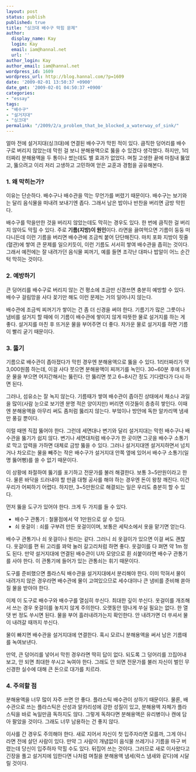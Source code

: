 ```yaml
---
layout: post
status: publish
published: true
title: "싱크대 배수구 막힘 문제"
author:
  display_name: Kay
  login: Kay
  email: iam@hannal.net
  url: ''
author_login: Kay
author_email: iam@hannal.net
wordpress_id: 1609
wordpress_url: http://blog.hannal.com/?p=1609
date: '2009-02-01 13:50:37 +0900'
date_gmt: '2009-02-01 04:50:37 +0900'
categories:
- "essay"
tags:
- "배수구"
- "설거지대"
- "싱크대"
permalink: "/2009/2/a_problem_that_be_blocked_a_waterway_of_sink/"
---
```

<p>얼마 전에 설거지대(싱크대)에 연결된 배수구가 막힌 적이 있다. 큼직한 덩어리를 배수구로 버리지 않았는데 막힌 걸 보니 분해용액으로 뚫을 수 있겠다 생각했다. 하지만, 1리터짜리 분해용액을 두 통이나 썼는데도 별 효과가 없었다. 며칠 고생한 끝에 마침내 뚫었고, 뚫으려고 이리 저리 고생하고 고민하여 얻은 교훈과 경험을 공유해본다.</p>
<h3>1. 왜 막히는가?</h3>
<p>이유는 단순하다. 배수구나 배수관을 막는 무언가를 버렸기 때문이다. 배수구는 보기와는 달리 음식물을 떠내려 보내기엔 좁다. 그래서 남은 밥이나 반찬을 버리면 금방 막힌다.</p>
<p>배수구를 막을만한 것을 버리지 않았는데도 막히는 경우도 있다. 한 번에 큼직한 걸 버리지 않아도 막힐 수 있다. 주로 <strong>기름(지방)이 원인</strong>이다. 라면을 끓여먹으면 기름이 둥둥 떠다니든데 이런 기름을 버리면 배수관에 조금씩 붙어 단단해진다. 마치 포화 지방이 핏줄(혈관)에 쌓여 큰 문제를 일으키듯이, 이런 기름도 서서히 쌓여 배수관을 좁히는 것이다. 그래서 예전에는 잘 내려가던 음식물 찌꺼기, 예를 들면 조각난 대파나 밥알이 어느 순간 턱 막히는 것이다.</p>
<h3>2. 예방하기</h3>
<p>큰 덩어리를 배수구로 버리지 않는 건 평소에 조금만 신경쓰면 충분히 예방할 수 있다. 배수구 걸림망을 사다 꽂기만 해도 이런 문제는 거의 일어나지 않는다.</p>
<p>배수관에 조금씩 찌꺼기가 쌓이는 건 좀 더 신경을 써야 한다. 기름기가 많은 그릇이나 냄비를 설거지 할 때에 이 기름이 배수관에 쌓이지 않게 따뜻한 물로 설거지를 하는 게 좋다. 설거지를 마친 후 뜨거운 물을 부어주면 더 좋다. 차가운 물로 설거지를 하면 기름이 빨리 굳기 때문이다.</p>
<h3>3. 뚫기</h3>
<p>기름으로 배수관이 좁아졌다가 막힌 경우엔 분해용액으로 뚫을 수 있다. 1리터짜리가 약 3,000원쯤 하는데, 이걸 사다 붓으면 분해용액이 찌꺼기를 녹인다. 30~60분 후에 뜨거운 물을 부으면 어지간해서는 뚫린다. 안 뚫리면 붓고 6~8시간 정도 기다렸다가 다시 하면 된다.</p>
<p>그러나, 섬유소는 잘 녹지 않는다. 기름때가 쌓여 배수관이 좁아진 상태에서 채소나 과일을 많이(사람 눈으로 보기엔 분명 적은 양이지만) 버리면 이것들이 층층히 쌓인다. 이때엔 분해용액을 아무리 써도 좀처럼 뚫리지 않는다. 부엌이나 방안에 독한 알카리액 냄새만 풍길 뿐이다.</p>
<p>이럴 때엔 직접 뚫어야 한다. 그런데 세면대나 변기와 달리 설거지대는 막힌 배수구나 배수관을 뚫기가 쉽지 않다. 변기나 세면대처럼 배수구가 한 곳이면 그곳을 배수구 소통기로 막고 압력을 가하면 대체로 금방 뚫을 수 있다. 그러나 설거지대엔 설거지하면서 넘치거나 차오르는 물을 빼주는 작은 배수구가 설거지대 안쪽 옆에 있어서 배수구 소통기(일명 뚫어뻥)를 쓸 수 없기 때문이다.</p>
<p>이 상황에 좌절하여 뚫기를 포기하고 전문가를 불러 해결한다. 보통 3~5만원이라고 한다. 물론 바닥을 드러내야 할 만큼 대형 공사를 해야 하는 경우엔 돈이 왕창 깨진다. 이건 우리가 어찌하기 어렵다. 하지만, 3~5만원으로 해결되는 일은 우리도 충분히 할 수 있다.</p>
<p>먼저 뚫을 도구가 있어야 한다. 크게 두 가지를 들 수 있다.</p>
<ul>
<li>배수구 관통기 : 철물점에서 약 1만원으로 살 수 있다.</li>
<li>쇠 옷걸이 : 쇠를 구부려 만든 옷걸이이며, 보통은 세탁소에서 옷을 맡기면 얻는다.</li>
</ul>
<p>배수구 관통기나 쇠 옷걸이나 원리는 같다. 그러니 쇠 옷걸이가 있으면 이걸 써도 괜찮다. 옷걸이를 편 뒤 고리를 꽈악 눌러 갈고리처럼 하면 좋다. 옷걸이를 다 펴면 약 1m 정도 된다. 만약 설거지대에 연결된 배수관이 U자 모양으로 휜 쇠붙이라면 배수구 관통기를 사야 한다. 이 관통기에 들어가 있는 관통쇠는 휘기 때문이다.</p>
<p>도구를 준비했으면 플라스틱 배수관을 설거지대에서 분리해야 한다. 이미 막혀서 물이 내려가지 않은 경우라면 배수관에 물이 고여있으므로 세수대야나 큰 냄비를 준비해 쏟아질 물을 받아야 한다.</p>
<p>이제 이 도구로 배수구와 배수구를 열심히 쑤신다. 최대한 깊이 쑤신다. 옷걸이를 개조해서 쓰는 경우 옷걸이를 놓치지 않게 주의한다. 오랫동안 땀나게 쑤실 필요는 없다. 한 열 댓 번 정도 쑤시면 된다. 물을 부어 흘러내려가는지 확인한다. 안 내려가면 더 쑤셔서 물이 내려갈 때까지 쑤신다.</p>
<p>물이 빠지면 배수관을 설거지대에 연결한다. 혹시 모르니 분해용액을 써서 남은 기름때를 녹여보낸다.</p>
<p>만약, 큰 덩어리를 넣어서 막힌 경우라면 딱히 답이 없다. 되도록 그 덩어리를 끄집어내보고, 안 되면 최대한 쑤시고 녹여야 한다. 그래도 안 되면 전문가를 불러 자신이 벌인 무신경한 실수에 대해 큰 돈으로 대가를 치르라.</p>
<h3>4. 주의할 점</h3>
<p>분해용액을 너무 많이 자주 쓰면 안 좋다. 플라스틱 배수관이 상하기 때문이다. 물론, 배수관으로 쓰는 플라스틱은 산성과 알카리성에 강한 성질이 있고, 분해용액 자체가 플라스틱을 바로 녹일만큼 독하지도 않다. 그렇게 독하다면 분해용액은 유리병이나 캔에 담아 팔았을 것이다. 그래도 너무 남용하는 건 좋지 않다.</p>
<p>이사를 간 경우도 주의해야 한다. 새로 지어서 자신이 첫 입주자라면 모를까, 그게 아니라면 전에 살던 사람이 있다. 만약 그 사람이 개념없이 음식물 쓰레기나 기름을 마구 버렸는데 당신이 입주하자 막힐 수도 있다. 뒤집어 쓰는 것이다. 그러므로 새로 이사왔다고 긴장을 풀고 설거지에 임한다면 나처럼 며칠을 분해용액 냄세(락스 냄새와 같다)에 시달릴 것이다.</p>
